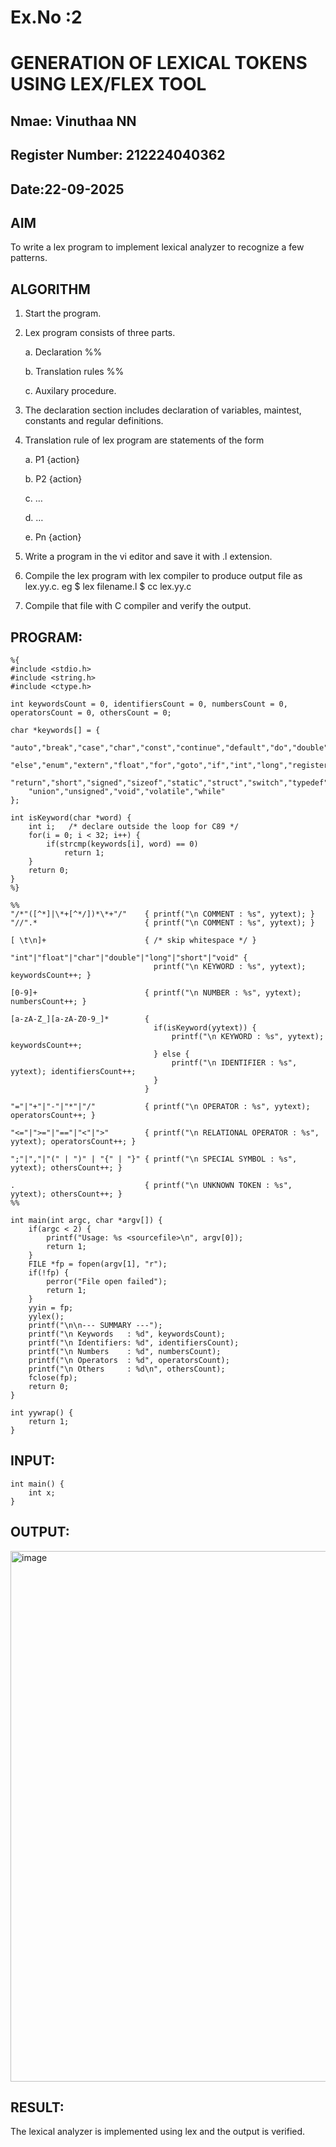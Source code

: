 # Ex.No :2
# GENERATION OF LEXICAL TOKENS USING LEX/FLEX TOOL
## Nmae: Vinuthaa NN
## Register Number: 212224040362
## Date:22-09-2025
## AIM
 To write a lex program to implement lexical analyzer to recognize a few patterns.
## ALGORITHM

1.	Start the program.

2.	Lex program consists of three parts.

     a.	Declaration %%

     b.	Translation rules %%

     c.	Auxilary procedure.

3.	The declaration section includes declaration of variables, maintest, constants and regular definitions.
4.	Translation rule of lex program are statements of the form

    a.	P1 {action}

    b.	P2 {action}

    c.	…

    d.	…

    e.	Pn {action}

5.	Write a program in the vi editor and save it with .l extension.

6.	Compile the lex program with lex compiler to produce output file as lex.yy.c. eg $ lex filename.l $ cc lex.yy.c
7.	Compile that file with C compiler and verify the output.

## PROGRAM:
```
%{
#include <stdio.h>
#include <string.h>
#include <ctype.h>

int keywordsCount = 0, identifiersCount = 0, numbersCount = 0, operatorsCount = 0, othersCount = 0;

char *keywords[] = {
    "auto","break","case","char","const","continue","default","do","double",
    "else","enum","extern","float","for","goto","if","int","long","register",
    "return","short","signed","sizeof","static","struct","switch","typedef",
    "union","unsigned","void","volatile","while"
};

int isKeyword(char *word) {
    int i;   /* declare outside the loop for C89 */
    for(i = 0; i < 32; i++) {
        if(strcmp(keywords[i], word) == 0)
            return 1;
    }
    return 0;
}
%}

%%
"/*"([^*]|\*+[^*/])*\*+"/"    { printf("\n COMMENT : %s", yytext); }
"//".*                        { printf("\n COMMENT : %s", yytext); }

[ \t\n]+                      { /* skip whitespace */ }

"int"|"float"|"char"|"double"|"long"|"short"|"void" {
                                printf("\n KEYWORD : %s", yytext); keywordsCount++; }

[0-9]+                        { printf("\n NUMBER : %s", yytext); numbersCount++; }

[a-zA-Z_][a-zA-Z0-9_]*        {
                                if(isKeyword(yytext)) {
                                    printf("\n KEYWORD : %s", yytext); keywordsCount++;
                                } else {
                                    printf("\n IDENTIFIER : %s", yytext); identifiersCount++;
                                }
                              }

"="|"+"|"-"|"*"|"/"           { printf("\n OPERATOR : %s", yytext); operatorsCount++; }

"<="|">="|"=="|"<"|">"        { printf("\n RELATIONAL OPERATOR : %s", yytext); operatorsCount++; }

";"|","|"(" | ")" | "{" | "}" { printf("\n SPECIAL SYMBOL : %s", yytext); othersCount++; }

.                             { printf("\n UNKNOWN TOKEN : %s", yytext); othersCount++; }
%%

int main(int argc, char *argv[]) {
    if(argc < 2) {
        printf("Usage: %s <sourcefile>\n", argv[0]);
        return 1;
    }
    FILE *fp = fopen(argv[1], "r");
    if(!fp) {
        perror("File open failed");
        return 1;
    }
    yyin = fp;
    yylex();
    printf("\n\n--- SUMMARY ---");
    printf("\n Keywords   : %d", keywordsCount);
    printf("\n Identifiers: %d", identifiersCount);
    printf("\n Numbers    : %d", numbersCount);
    printf("\n Operators  : %d", operatorsCount);
    printf("\n Others     : %d\n", othersCount);
    fclose(fp);
    return 0;
}

int yywrap() {
    return 1;
}
```

## INPUT:
```
int main() {
    int x;
}
```
## OUTPUT:

<img width="672" height="849" alt="image" src="https://github.com/user-attachments/assets/c478e266-3d01-40b5-ac91-4f5fafee88c5" />

## RESULT:
 The lexical analyzer is implemented using lex and the output is verified.
